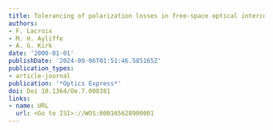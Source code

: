 ```yaml
---
title: Tolerancing of polarization losses in free-space optical interconnects.
authors:
- F. Lacroix
- M. H. Ayliffe
- A. G. Kirk
date: '2000-01-01'
publishDate: '2024-09-06T01:51:46.585165Z'
publication_types:
- article-journal
publication: '*Optics Express*'
doi: Doi 10.1364/Oe.7.000381
links:
- name: URL
  url: <Go to ISI>://WOS:000165628900001
---
```

